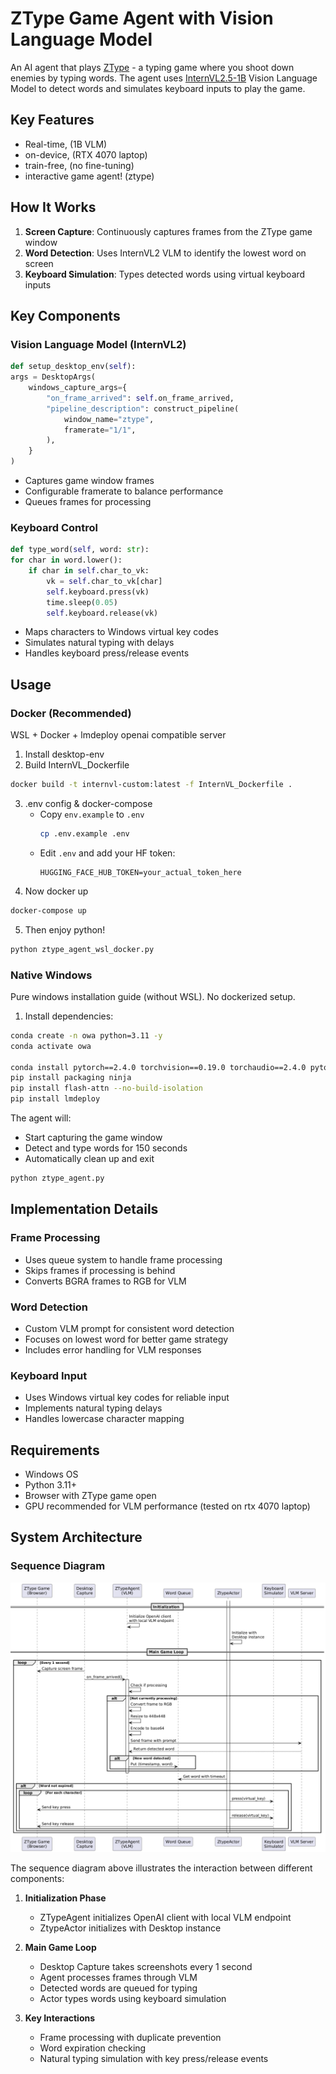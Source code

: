 # ZType Game Agent with Vision Language Model

An AI agent that plays [ZType](https://zty.pe/) - a typing game where you shoot down enemies by typing words. The agent uses [InternVL2.5-1B](https://huggingface.co/OpenGVLab/InternVL2_5-1B) Vision Language Model to detect words and simulates keyboard inputs to play the game.

## Key Features

- Real-time, (1B VLM)
- on-device, (RTX 4070 laptop)
- train-free, (no fine-tuning)
- interactive game agent! (ztype)

## How It Works

1. **Screen Capture**: Continuously captures frames from the ZType game window
2. **Word Detection**: Uses InternVL2 VLM to identify the lowest word on screen
3. **Keyboard Simulation**: Types detected words using virtual keyboard inputs

## Key Components

### Vision Language Model (InternVL2)

```python
def setup_desktop_env(self):
args = DesktopArgs(
    windows_capture_args={
        "on_frame_arrived": self.on_frame_arrived,
        "pipeline_description": construct_pipeline(
            window_name="ztype",
            framerate="1/1",
        ),
    }
)
```

- Captures game window frames
- Configurable framerate to balance performance
- Queues frames for processing

### Keyboard Control

```python
def type_word(self, word: str):
for char in word.lower():
    if char in self.char_to_vk:
        vk = self.char_to_vk[char]
        self.keyboard.press(vk)
        time.sleep(0.05)
        self.keyboard.release(vk)
```

- Maps characters to Windows virtual key codes
- Simulates natural typing with delays
- Handles keyboard press/release events

## Usage

### Docker (Recommended)

WSL + Docker + lmdeploy openai compatible server

1. Install desktop-env
2. Build InternVL_Dockerfile

```bash
docker build -t internvl-custom:latest -f InternVL_Dockerfile .
```

3. .env config & docker-compose
   - Copy `env.example` to `.env`
     ```bash
     cp .env.example .env
     ```
   - Edit `.env` and add your HF token:
     ```env
     HUGGING_FACE_HUB_TOKEN=your_actual_token_here
     ```
4. Now docker up

```bash
docker-compose up
```

5. Then enjoy python!

```bash
python ztype_agent_wsl_docker.py
```

### Native Windows

Pure windows installation guide (without WSL).
No dockerized setup.

1. Install dependencies:

```bash
conda create -n owa python=3.11 -y
conda activate owa

conda install pytorch==2.4.0 torchvision==0.19.0 torchaudio==2.4.0 pytorch-cuda=12.4 -c pytorch -c nvidia
pip install packaging ninja
pip install flash-attn --no-build-isolation
pip install lmdeploy
```

The agent will:

- Start capturing the game window
- Detect and type words for 150 seconds
- Automatically clean up and exit

```bash
python ztype_agent.py
```

## Implementation Details

### Frame Processing

- Uses queue system to handle frame processing
- Skips frames if processing is behind
- Converts BGRA frames to RGB for VLM

### Word Detection

- Custom VLM prompt for consistent word detection
- Focuses on lowest word for better game strategy
- Includes error handling for VLM responses

### Keyboard Input

- Uses Windows virtual key codes for reliable input
- Implements natural typing delays
- Handles lowercase character mapping

## Requirements

- Windows OS
- Python 3.11+
- Browser with ZType game open
- GPU recommended for VLM performance (tested on rtx 4070 laptop)

## System Architecture

### Sequence Diagram

![ZType Agent Sequence Diagram](assets/owa-ztype-sequence-uml.png)

The sequence diagram above illustrates the interaction between different components:

1. **Initialization Phase**

   - ZTypeAgent initializes OpenAI client with local VLM endpoint
   - ZtypeActor initializes with Desktop instance

2. **Main Game Loop**

   - Desktop Capture takes screenshots every 1 second
   - Agent processes frames through VLM
   - Detected words are queued for typing
   - Actor types words using keyboard simulation

3. **Key Interactions**
   - Frame processing with duplicate prevention
   - Word expiration checking
   - Natural typing simulation with key press/release events
